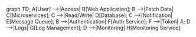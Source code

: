 graph TD;
    A[User] -->|Access| B[Web Application];
    B -->|Fetch Data| C[Microservices];
    C -->|Read/Write| D[Database];
    C -->|Notification| E[Message Queue];
    B -->|Authentication| F[Auth Service];
    F -->|Token| A;
    D -->|Logs| G[Log Management];
    D -->|Monitoring| H[Monitoring Service];